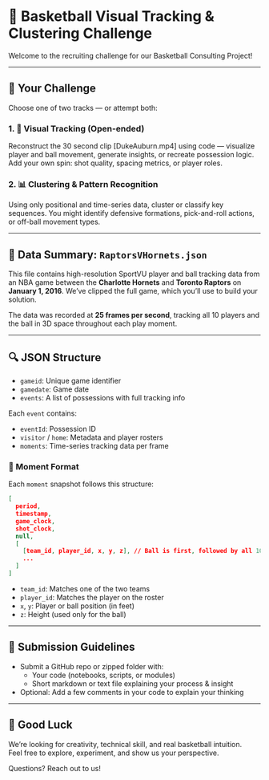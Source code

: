 # 🏀 Basketball Visual Tracking & Clustering Challenge

Welcome to the recruiting challenge for our Basketball Consulting Project!  

---

## 🧠 Your Challenge

Choose one of two tracks — or attempt both:

### 1. 🔎 Visual Tracking (Open-ended)
Reconstruct the 30 second clip [DukeAuburn.mp4] using code — visualize player and ball movement, generate insights, or recreate possession logic. Add your own spin: shot quality, spacing metrics, or player roles.

### 2. 📊 Clustering & Pattern Recognition
Using only positional and time-series data, cluster or classify key sequences. You might identify defensive formations, pick-and-roll actions, or off-ball movement types.

---

## 📂 Data Summary: `RaptorsVHornets.json`

This file contains high-resolution SportVU player and ball tracking data from an NBA game between the **Charlotte Hornets** and **Toronto Raptors** on **January 1, 2016**. We’ve clipped the full game, which you’ll use to build your solution.

The data was recorded at **25 frames per second**, tracking all 10 players and the ball in 3D space throughout each play moment.

---

## 🔍 JSON Structure

- `gameid`: Unique game identifier  
- `gamedate`: Game date  
- `events`: A list of possessions with full tracking info

Each `event` contains:
- `eventId`: Possession ID  
- `visitor` / `home`: Metadata and player rosters  
- `moments`: Time-series tracking data per frame

### 🧱 Moment Format
Each `moment` snapshot follows this structure:

```json
[
  period,
  timestamp,
  game_clock,
  shot_clock,
  null,
  [
    [team_id, player_id, x, y, z], // Ball is first, followed by all 10 players
    ...
  ]
]
```

- `team_id`: Matches one of the two teams
- `player_id`: Matches the player on the roster
- `x`, `y`: Player or ball position (in feet)
- `z`: Height (used only for the ball)

---

## 📝 Submission Guidelines

- Submit a GitHub repo or zipped folder with:
  - Your code (notebooks, scripts, or modules)
  - Short markdown or text file explaining your process & insight
- Optional: Add a few comments in your code to explain your thinking

---

## 🙌 Good Luck

We’re looking for creativity, technical skill, and real basketball intuition.  
Feel free to explore, experiment, and show us your perspective.

Questions? Reach out to us!
